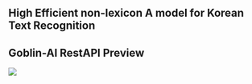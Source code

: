 ## High Efficient non-lexicon A model for Korean Text Recognition
## Goblin-AI RestAPI Preview
![](fig/preview_rest_api.gif)
